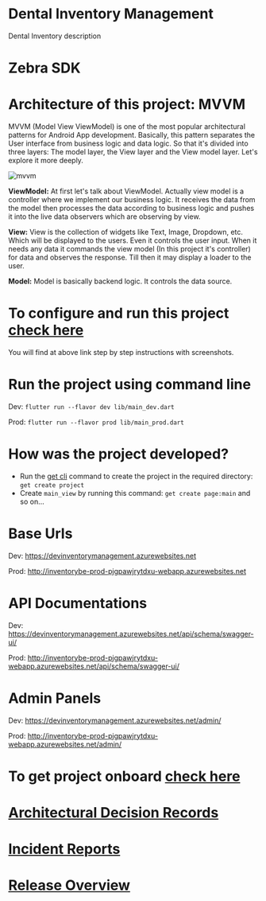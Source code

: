 # Dental Inventory Management

Dental Inventory description

# Zebra SDK

# Architecture of this project: MVVM

MVVM (Model View ViewModel) is one of the most popular architectural patterns for Android App
development. Basically,
this pattern separates the User interface from business logic and data logic. So that it's divided
into three layers: The model layer,
the View layer and the View model layer. Let's explore it more deeply.

![mvvm](https://user-images.githubusercontent.com/3769029/137336079-1f3384d0-b9d6-4462-a2c4-4a3d2cc77e8a.png)

<b>ViewModel:</b> At first let's talk about ViewModel. Actually view model is a controller where we
implement our business logic. It receives the data from the model then processes the data according
to
business logic and pushes it into the live data observers which are observing by view.

<b>View:</b> View is the collection of widgets like Text, Image, Dropdown, etc. Which will be
displayed
to the users. Even it controls the user input. When it needs any data it commands the view model (In
this project it's controller)
for data and observes the response. Till then it may display a loader to the user.

<b>Model:</b> Model is basically backend logic. It controls the data source.

# To configure and run this project [check here](doc/README_CONFIGURATION_GUIDELINE.md)

You will find at above link step by step instructions with screenshots.

# Run the project using command line

Dev: `flutter run --flavor dev lib/main_dev.dart`

Prod: `flutter run --flavor prod lib/main_prod.dart`

# How was the project developed?

- Run the [get cli](https://pub.dev/packages/get_cli) command to create the project in the required
  directory: `get create project`
- Create `main_view` by running this command: `get create page:main` and so on...

# Base Urls

Dev: https://devinventorymanagement.azurewebsites.net

Prod: http://inventorybe-prod-pjgpawjrytdxu-webapp.azurewebsites.net

# API Documentations

Dev: https://devinventorymanagement.azurewebsites.net/api/schema/swagger-ui/

Prod: http://inventorybe-prod-pjgpawjrytdxu-webapp.azurewebsites.net/api/schema/swagger-ui/

# Admin Panels

Dev: https://devinventorymanagement.azurewebsites.net/admin/

Prod: http://inventorybe-prod-pjgpawjrytdxu-webapp.azurewebsites.net/admin/

# To get project onboard [check here](doc/README_PROJECT_ONBOARDING.md)

# [Architectural Decision Records](doc/README_ARCHITECTURAL_DECISION_RECORDS.md)

# [Incident Reports](doc/README_INCIDENT_REPORTS.md)

# [Release Overview](doc/README_RELEASE_OVERVIEW.md)